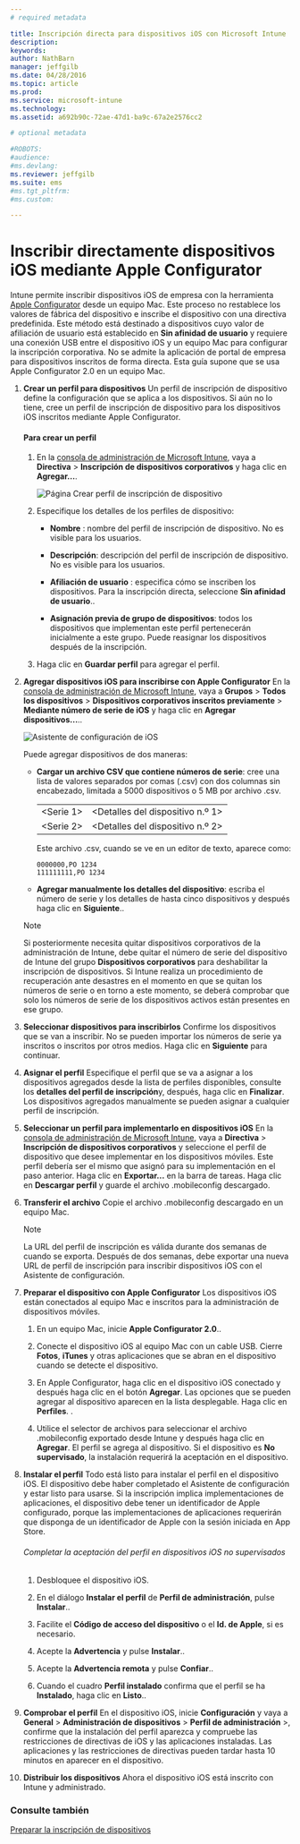 ```yaml
---
# required metadata

title: Inscripción directa para dispositivos iOS con Microsoft Intune | Microsoft Intune
description:
keywords:
author: NathBarn
manager: jeffgilb
ms.date: 04/28/2016
ms.topic: article
ms.prod:
ms.service: microsoft-intune
ms.technology:
ms.assetid: a692b90c-72ae-47d1-ba9c-67a2e2576cc2

# optional metadata

#ROBOTS:
#audience:
#ms.devlang:
ms.reviewer: jeffgilb
ms.suite: ems
#ms.tgt_pltfrm:
#ms.custom:

---
```


# Inscribir directamente dispositivos iOS mediante Apple Configurator
Intune permite inscribir dispositivos iOS de empresa con la herramienta [Apple Configurator](http://go.microsoft.com/fwlink/?LinkId=518017) desde un equipo Mac. Este proceso no restablece los valores de fábrica del dispositivo e inscribe el dispositivo con una directiva predefinida. Este método está destinado a dispositivos cuyo valor de afiliación de usuario está establecido en **Sin afinidad de usuario** y requiere una conexión USB entre el dispositivo iOS y un equipo Mac para configurar la inscripción corporativa. No se admite la aplicación de portal de empresa para dispositivos inscritos de forma directa. Esta guía supone que se usa Apple Configurator 2.0 en un equipo Mac.

1.  **Crear un perfil para dispositivos**
    Un perfil de inscripción de dispositivo define la configuración que se aplica a los dispositivos. Si aún no lo tiene, cree un perfil de inscripción de dispositivo para los dispositivos iOS inscritos mediante Apple Configurator.

    #### Para crear un perfil

    1.  En la [consola de administración de Microsoft Intune](http://manage.microsoft.com), vaya a **Directiva** &gt; **Inscripción de dispositivos corporativos** y haga clic en **Agregar…**.

        ![Página Crear perfil de inscripción de dispositivo](../media/pol-sa-corp-enroll.png)

    2.  Especifique los detalles de los perfiles de dispositivo:

        -   **Nombre** : nombre del perfil de inscripción de dispositivo. No es visible para los usuarios.

        -   **Descripción**: descripción del perfil de inscripción de dispositivo. No es visible para los usuarios.

        -   **Afiliación de usuario** : especifica cómo se inscriben los dispositivos. Para la inscripción directa, seleccione **Sin afinidad de usuario**..

        -   **Asignación previa de grupo de dispositivos**: todos los dispositivos que implementan este perfil pertenecerán inicialmente a este grupo. Puede reasignar los dispositivos después de la inscripción.

    3.  Haga clic en **Guardar perfil** para agregar el perfil.

2.  **Agregar dispositivos iOS para inscribirse con Apple Configurator**
    En la [consola de administración de Microsoft Intune](http://manage.microsoft.com), vaya a **Grupos** &gt; **Todos los dispositivos** &gt; **Dispositivos corporativos inscritos previamente** &gt; **Mediante número de serie de iOS** y haga clic en **Agregar dispositivos...**..

    ![Asistente de configuración de iOS](../media/pol-SA-enroll-iOS-SetupAssistant.png)

      Puede agregar dispositivos de dos maneras:

    -   **Cargar un archivo CSV que contiene números de serie**: cree una lista de valores separados por comas (.csv) con dos columnas sin encabezado, limitada a 5000 dispositivos o 5 MB por archivo .csv.

        |||
        |-|-|
        |&lt;Serie 1&gt;|&lt;Detalles del dispositivo n.º 1&gt;|
        |&lt;Serie 2&gt;|&lt;Detalles del dispositivo n.º 2&gt;|
        Este archivo .csv, cuando se ve en un editor de texto, aparece como:

        ```
        0000000,PO 1234
        111111111,PO 1234
        ```

    -   **Agregar manualmente los detalles del dispositivo**: escriba el número de serie y los detalles de hasta cinco dispositivos y después haga clic en **Siguiente**..

    > [!NOTE]
    > Si posteriormente necesita quitar dispositivos corporativos de la administración de Intune, debe quitar el número de serie del dispositivo de Intune del grupo **Dispositivos corporativos** para deshabilitar la inscripción de dispositivos.  Si Intune realiza un procedimiento de recuperación ante desastres en el momento en que se quitan los números de serie o en torno a este momento, se deberá comprobar que solo los números de serie de los dispositivos activos están presentes en ese grupo.

3.  **Seleccionar dispositivos para inscribirlos**
    Confirme los dispositivos que se van a inscribir. No se pueden importar los números de serie ya inscritos o inscritos por otros medios. Haga clic en **Siguiente** para continuar.

4.  **Asignar el perfil**
    Especifique el perfil que se va a asignar a los dispositivos agregados desde la lista de perfiles disponibles, consulte los **detalles del perfil de inscripción**y, después, haga clic en **Finalizar**. Los dispositivos agregados manualmente se pueden asignar a cualquier perfil de inscripción.

5.  **Seleccionar un perfil para implementarlo en dispositivos iOS**
    En la [consola de administración de Microsoft Intune](http://manage.microsoft.com), vaya a **Directiva** &gt; **Inscripción de dispositivos corporativos** y seleccione el perfil de dispositivo que desee implementar en los dispositivos móviles. Este perfil debería ser el mismo que asignó para su implementación en el paso anterior. Haga clic en **Exportar...** en la barra de tareas. Haga clic en **Descargar perfil** y guarde el archivo .mobileconfig descargado.

6.  **Transferir el archivo**
    Copie el archivo .mobileconfig descargado en un equipo Mac.
    > [!NOTE]
    > La URL del perfil de inscripción es válida durante dos semanas de cuando se exporta. Después de dos semanas, debe exportar una nueva URL de perfil de inscripción para inscribir dispositivos iOS con el Asistente de configuración.
7.  **Preparar el dispositivo con Apple Configurator**
    Los dispositivos iOS están conectados al equipo Mac e inscritos para la administración de dispositivos móviles.

    1.  En un equipo Mac, inicie **Apple Configurator 2.0**..

    2.  Conecte el dispositivo iOS al equipo Mac con un cable USB. Cierre **Fotos**, **iTunes** y otras aplicaciones que se abran en el dispositivo cuando se detecte el dispositivo.

    3.  En Apple Configurator, haga clic en el dispositivo iOS conectado y después haga clic en el botón **Agregar**. Las opciones que se pueden agregar al dispositivo aparecen en la lista desplegable. Haga clic en **Perfiles**. .

    4.  Utilice el selector de archivos para seleccionar el archivo .mobileconfig exportado desde Intune y después haga clic en **Agregar**. El perfil se agrega al dispositivo.  Si el dispositivo es **No supervisado**, la instalación requerirá la aceptación en el dispositivo.

8.  **Instalar el perfil**
    Todo está listo para instalar el perfil en el dispositivo iOS. El dispositivo debe haber completado el Asistente de configuración y estar listo para usarse.  Si la inscripción implica implementaciones de aplicaciones, el dispositivo debe tener un identificador de Apple configurado, porque las implementaciones de aplicaciones requerirán que disponga de un identificador de Apple con la sesión iniciada en App Store.

    ###### Completar la aceptación del perfil en dispositivos iOS no supervisados

    1.  Desbloquee el dispositivo iOS.

    2.  En el diálogo **Instalar el perfil** de **Perfil de administración**, pulse **Instalar**..

    3.  Facilite el **Código de acceso del dispositivo** o el **Id. de Apple**, si es necesario.

    4.  Acepte la **Advertencia** y pulse **Instalar**..

    5.  Acepte la **Advertencia remota** y pulse **Confiar**..

    6.  Cuando el cuadro **Perfil instalado** confirma que el perfil se ha **Instalado**, haga clic en **Listo**..

9. **Comprobar el perfil**
    En el dispositivo iOS, inicie **Configuración** y vaya a **General** &gt; **Administración de dispositivos** &gt; **Perfil de administración** &gt;, confirme que la instalación del perfil aparezca y compruebe las restricciones de directivas de iOS y las aplicaciones instaladas. Las aplicaciones y las restricciones de directivas pueden tardar hasta 10 minutos en aparecer en el dispositivo.

10. **Distribuir los dispositivos**
    Ahora el dispositivo iOS está inscrito con Intune y administrado.


### Consulte también
[Preparar la inscripción de dispositivos](get-ready-to-enroll-devices-in-microsoft-intune.md)


<!--HONumber=May16_HO1-->



